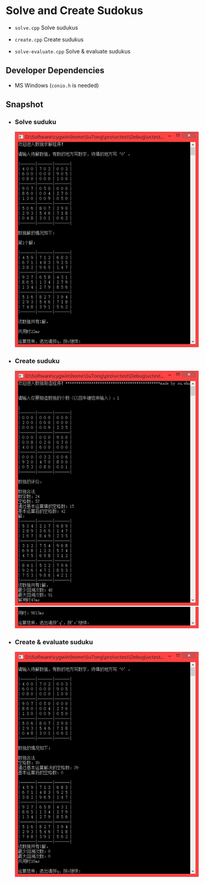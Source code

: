 # Solve and Create Sudokus

*   `solve.cpp` Solve sudukus

*   `create.cpp` Create sudukus

*   `solve-evaluate.cpp` Solve & evaluate sudukus

## Developer Dependencies

*   MS Windows (`conio.h` is needed)

## Snapshot

*   ### Solve suduku

    ![Solve suduku](./sample/solve.png)

*   ### Create suduku

    ![Create suduku](./sample/create.png)
    ![Create suduku](./sample/create-2.png)
    
*   ### Create & evaluate suduku

    ![Create](./sample/solve-evaluate.png)

    